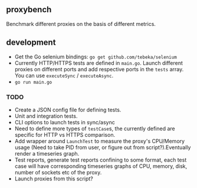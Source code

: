 ## proxybench
Benchmark different proxies on the basis of different metrics.

## development
* Get the Go selenium bindings: `go get github.com/tebeka/selenium`
* Currently HTTP/HTTPS tests are defined in `main.go`. Launch different proxies on different ports and add respective ports in the `tests` array.
You can use `executeSync` / `executeAsync`.
* `go run main.go`

### TODO
* Create a JSON config file for defining tests.
* Unit and integration tests.
* CLI options to launch tests in sync/async
* Need to define more types of `testCase`s, the currently defined are specific for HTTP vs HTTPS comparison.
* Add wrapper around `LaunchTest` to measure the proxy's CPU/Memory usage (Need to take PID from user, or figure out from script?).Eventually render a timeseries graph.
* Test reports, generate test reports confining to some format, each test case will have corresponding timeseries graphs of CPU, memory, disk, number of sockets etc of the proxy.
* Launch proxies from this script?
